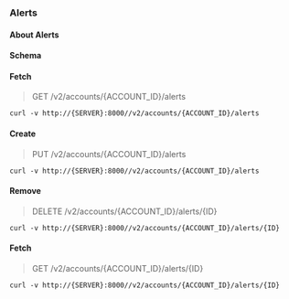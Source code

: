 ### Alerts

#### About Alerts

#### Schema



#### Fetch

> GET /v2/accounts/{ACCOUNT_ID}/alerts

```curl
curl -v http://{SERVER}:8000//v2/accounts/{ACCOUNT_ID}/alerts
```

#### Create

> PUT /v2/accounts/{ACCOUNT_ID}/alerts

```curl
curl -v http://{SERVER}:8000//v2/accounts/{ACCOUNT_ID}/alerts
```

#### Remove

> DELETE /v2/accounts/{ACCOUNT_ID}/alerts/{ID}

```curl
curl -v http://{SERVER}:8000//v2/accounts/{ACCOUNT_ID}/alerts/{ID}
```

#### Fetch

> GET /v2/accounts/{ACCOUNT_ID}/alerts/{ID}

```curl
curl -v http://{SERVER}:8000//v2/accounts/{ACCOUNT_ID}/alerts/{ID}
```

